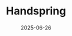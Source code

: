 ---  
layout: startup_page  
title: "Handspring"  
id: "handspringhealth.com"  
permalink: "/handspringhandspringhealth.com06262025/"  
website: "https://www.handspringhealth.com/"  
funding_round: "Series A"  
funding_amount: "$12M"  
investors: "Cobalt Ventures, NextView Ventures, nvp capital, 25madison, Arkitekt Ventures, VamosVentures, Hyde Park Angels (HPA), Cornucopian Capital, and others"  
about: "Handspring is a mental health provider focused on youth, young adults, and their families through high-quality virtual therapy. They build a workforce of fully employed, expertly trained therapists, addressing a national shortage of qualified pediatric providers and offering evidence-based care including skills-based Cognitive Behavioral Therapy (CBT) and Dialectical Behavior Therapy (DBT). Handspring's approach has shown positive results, with 96% of families reporting improvement in daily life."  
markets: "Healthtech, Mental Health"  
hq: "Jersey City, New Jersey, United States"  
founded_year: "2021"  
linkedin: "https://www.linkedin.com/company/handspring-health"  
twitter: "https://twitter.com/hellohandspring"  
instagram: ""  
facebook: "https://www.facebook.com/handspringhealth"  
crunchbase: "https://www.crunchbase.com/organization/handspring-health"  
pitchbook: "https://pitchbook.com/profiles/company/484781-77"  

date_display: "26-Jun-2025"  
date: "2025-06-26"

# SEO Optimization  
meta_title: "Handspring - Series A Funding ($12M)"  
meta_description: "Handspring, Handspring is a mental health provider focused on youth, young adults, and their families through high-quality virtual therapy. They build a workforce..."  
meta_keywords: "Handspring, Healthtech, Mental Health, Series A funding"  
canonical_url: "https://startup.projectstartups.com/handspringhandspringhealth.com06262025/"  
---